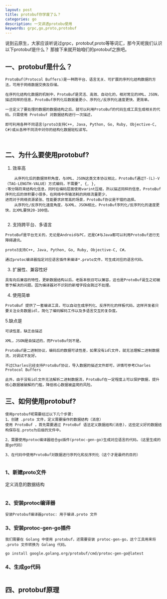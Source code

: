 ```yaml
---
layout: post
title: protobuf你学废了么？
categories: go
description: 一文讲透protobu使用
keywords: grpc,go,proto,protobuf
---
```

说到云原生，大家应该听说过grpc，protobuf,proto等等词汇，那今天呢我们认识以下protobuf是什么？
那接下来就开始咱们的protobuf之旅吧。


## 一、protobuf是什么？
```
ProtoBuf(Protocol Buffers)是一种跨平台、语言无关、可扩展的序列化结构数据的方法，可用于网络数据交换及存储。

在序列化结构化数据的机制中，ProtoBuf是灵活、高效、自动化的，相对常见的XML、JSON，描述同样的信息，ProtoBuf序列化后数据量更小、序列化/反序列化速度更快、更简单。

一旦定义了要处理的数据的数据结构之后，就可以利用ProtoBuf的代码生成工具生成相关的代码。只需使用 Protobuf 对数据结构进行一次描述，

即可利用各种不同语言(proto3支持C++, Java, Python, Go, Ruby, Objective-C, C#)或从各种不同流中对你的结构化数据轻松读写。



```

## 二、为什么要使用protobuf?
1.  效率高
```
    从序列化后的数据体积角度，与XML、JSON这类文本协议相比，ProtoBuf通过T-(L)-V（TAG-LENGTH-VALUE）方式编码，不需要", {, }, 
:等分隔符来结构化信息，同时在编码层面使用varint压缩，所以描述同样的信息，ProtoBuf序列化后的体积要小很多，在网络中传输消耗的网络流量更少，
进而对于网络资源紧张、性能要求非常高的场景，ProtoBuf协议是不错的选择。
    从序列化/反序列化速度角度，与XML、JSON相比，ProtoBuf序列化/反序列化的速度更快，比XML要快20-100倍。
    
```

2. 支持跨平台、多语言
```
ProtoBuf是平台无关的，无论是Android与PC，还是C#与Java都可以利用ProtoBuf进行无障碍通讯。

proto3支持C++, Java, Python, Go, Ruby, Objective-C, C#。

通过protoc编译器指定对应语言插件来编译*.proto文件，可生成对应的语言代码。
```
3. 扩展性、兼容性好
```
具有向后兼容的特性，更新数据结构以后，老版本依旧可以兼容，这也是ProtoBuf诞生之初被寄予解决的问题。因为编译器对不识别的新增字段会跳过不处理。

```
4. 使用简单
```
ProtoBuf 提供了一套编译工具，可以自动生成序列化、反序列化的样板代码，这样开发者只要关注业务数据idl，简化了编码解码工作以及多语言交互的复杂度。    

```

5.缺点是
```
可读性差，缺乏自描述

XML，JSON是自描述的，而ProtoBuf则不是。

ProtoBuf是二进制协议，编码后的数据可读性差，如果没有idl文件，就无法理解二进制数据流，对调试不友好。

不过Charles已经支持ProtoBuf协议，导入数据的描述文件即可，详情可参考Charles Protocol Buffers

此外，由于没有idl文件无法解析二进制数据流，ProtoBuf在一定程度上可以保护数据，提升核心数据被破解的门槛，降低核心数据被盗爬的风险。

```

## 三、如何使用protobuf?
```
使用protobuf呢需要经过以下几个步骤:
1、创建 .proto 文件，定义需要操作的数据结构（消息）
使用 ProtoBuf ，首先需要通过 ProtoBuf 语法定义数据结构(消息)，这些定义好的数据结构保存在.proto为后缀的文件中。

2、需要使用protoc编译器结合go插件(protoc-gen-go)生成对应语言的代码。（这里生成的是go代码）

3、在代码中使用ProtoBuf对数据进行序列化和反序列化（这个才是最终的目的）


```

### 1、新建proto文件
定义消息的数据结构
```

```

### 2、安装protoc编译器
```
安装Protobuf编译器protoc: 用于编译.proto 文件
```

### 3、安装protoc-gen-go插件
```
我们需要在 Golang 中使用 protobuf，还需要安装 protoc-gen-go，这个工具用来将 .proto 文件转换为 Golang 代码。

go install google.golang.org/protobuf/cmd/protoc-gen-go@latest

```

### 4、生成go代码
```

```


## 四、protobuf原理
```

```






